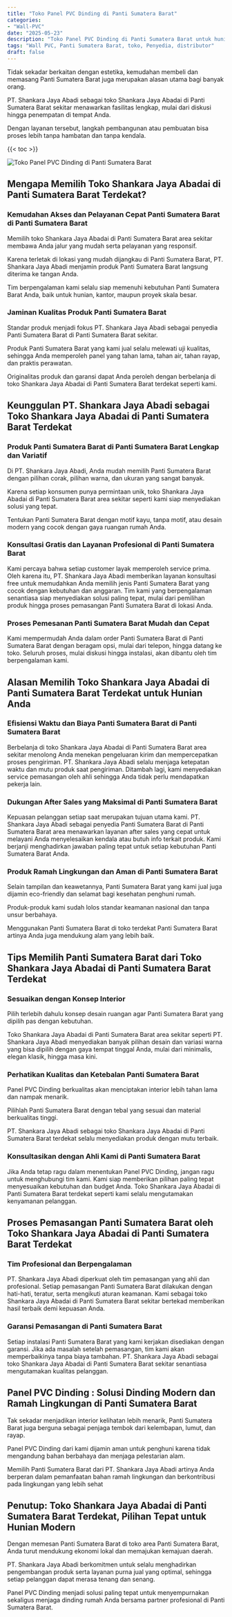 ```yaml
---
title: "Toko Panel PVC Dinding di Panti Sumatera Barat"
categories: 
- "Wall-PVC"
date: "2025-05-23"
description: "Toko Panel PVC Dinding di Panti Sumatera Barat untuk hunian, kantor, dan ritel. Panel terbaik, pilihan motif, variasi warna modern, beserta servis penempatan ditangani oleh tenaga ahli profesional dan kepastian resmi!|Layanan penyediaan Panel PVC Dinding di Panti Sumatera Barat untuk kebutuhan tempat tinggal, perkantoran, atau toko, beserta panel berkualitas dan instalasi oleh tenaga ahli ahli dan garansi resmi.|Solusi Panel PVC Dinding di Panti Sumatera Barat yang andal untuk rumah, kantor, dan toko, bersama material unggulan dan instalasi oleh tenaga ahli ahli serta jaminan resmi.|Penjualan Panel PVC Dinding di Panti Sumatera Barat untuk tempat tinggal, kantor, dan gerai, beserta material unggulan dan pemasangan dikerjakan oleh tenaga ahli berpengalaman, lengkap beserta jaminan resmi.}"
tags: "Wall PVC, Panti Sumatera Barat, toko, Penyedia, distributor"
draft: false
---
```


Tidak sekadar berkaitan dengan estetika, kemudahan membeli dan memasang Panti Sumatera Barat juga merupakan alasan utama bagi banyak orang.

PT. Shankara Jaya Abadi sebagai toko Shankara Jaya Abadai di Panti Sumatera Barat sekitar menawarkan fasilitas lengkap, mulai dari diskusi hingga penempatan di tempat Anda.

Dengan layanan tersebut, langkah pembangunan atau pembuatan bisa proses lebih tanpa hambatan dan tanpa kendala.

{{< toc >}}

![Toko Panel PVC Dinding di Panti Sumatera Barat](/images/Wall-PVC/Toko-Panel-PVC-Dinding-di-Panti-Sumatera-Barat.png)


## Mengapa Memilih Toko Shankara Jaya Abadai di Panti Sumatera Barat Terdekat?

### Kemudahan Akses dan Pelayanan Cepat Panti Sumatera Barat di Panti Sumatera Barat

Memilih toko Shankara Jaya Abadai di Panti Sumatera Barat area sekitar membawa Anda jalur yang mudah serta pelayanan yang responsif.

Karena terletak di lokasi yang mudah dijangkau di Panti Sumatera Barat, PT. Shankara Jaya Abadi menjamin produk Panti Sumatera Barat langsung diterima ke tangan Anda.

Tim berpengalaman kami selalu siap memenuhi kebutuhan Panti Sumatera Barat Anda, baik untuk hunian, kantor, maupun proyek skala besar.

### Jaminan Kualitas Produk Panti Sumatera Barat

Standar produk menjadi fokus PT. Shankara Jaya Abadi sebagai penyedia Panti Sumatera Barat di Panti Sumatera Barat sekitar.

Produk Panti Sumatera Barat yang kami jual selalu melewati uji kualitas, sehingga Anda memperoleh panel yang tahan lama, tahan air, tahan rayap, dan praktis perawatan.

Originalitas produk dan garansi dapat Anda peroleh dengan berbelanja di toko Shankara Jaya Abadai di Panti Sumatera Barat terdekat seperti kami.

## Keunggulan PT. Shankara Jaya Abadi sebagai Toko Shankara Jaya Abadai di Panti Sumatera Barat Terdekat

### Produk Panti Sumatera Barat di Panti Sumatera Barat Lengkap dan Variatif

Di PT. Shankara Jaya Abadi, Anda mudah memilih Panti Sumatera Barat dengan pilihan corak, pilihan warna, dan ukuran yang sangat banyak.

Karena setiap konsumen punya permintaan unik, toko Shankara Jaya Abadai di Panti Sumatera Barat area sekitar seperti kami siap menyediakan solusi yang tepat.

Tentukan Panti Sumatera Barat dengan motif kayu, tanpa motif, atau desain modern yang cocok dengan gaya ruangan rumah Anda.

### Konsultasi Gratis dan Layanan Profesional di Panti Sumatera Barat

Kami percaya bahwa setiap customer layak memperoleh service prima. Oleh karena itu, PT. Shankara Jaya Abadi memberikan layanan konsultasi free untuk memudahkan Anda memilih jenis Panti Sumatera Barat yang cocok dengan kebutuhan dan anggaran. Tim kami yang berpengalaman senantiasa siap menyediakan solusi paling tepat, mulai dari pemilihan produk hingga proses pemasangan Panti Sumatera Barat di lokasi Anda.

### Proses Pemesanan Panti Sumatera Barat Mudah dan Cepat

Kami mempermudah Anda dalam order Panti Sumatera Barat di Panti Sumatera Barat dengan beragam opsi, mulai dari telepon, hingga datang ke toko. Seluruh proses, mulai diskusi hingga instalasi, akan dibantu oleh tim berpengalaman kami.

## Alasan Memilih Toko Shankara Jaya Abadai di Panti Sumatera Barat Terdekat untuk Hunian Anda

### Efisiensi Waktu dan Biaya Panti Sumatera Barat di Panti Sumatera Barat

Berbelanja di toko Shankara Jaya Abadai di Panti Sumatera Barat area sekitar menolong Anda menekan pengeluaran kirim dan mempercepatkan proses pengiriman. PT. Shankara Jaya Abadi selalu menjaga ketepatan waktu dan mutu produk saat pengiriman. Ditambah lagi, kami menyediakan service pemasangan oleh ahli sehingga Anda tidak perlu mendapatkan pekerja lain.

### Dukungan After Sales yang Maksimal di Panti Sumatera Barat

Kepuasan pelanggan setiap saat merupakan tujuan utama kami. PT. Shankara Jaya Abadi sebagai penyedia Panti Sumatera Barat di Panti Sumatera Barat area menawarkan layanan after sales yang cepat untuk melayani Anda menyelesaikan kendala atau butuh info terkait produk. Kami berjanji menghadirkan jawaban paling tepat untuk setiap kebutuhan Panti Sumatera Barat Anda.

### Produk Ramah Lingkungan dan Aman di Panti Sumatera Barat

Selain tampilan dan keawetannya, Panti Sumatera Barat yang kami jual juga dijamin eco-friendly dan selamat bagi kesehatan penghuni rumah.

Produk-produk kami sudah lolos standar keamanan nasional dan tanpa unsur berbahaya.

Menggunakan Panti Sumatera Barat di toko terdekat Panti Sumatera Barat artinya Anda juga mendukung alam yang lebih baik.

## Tips Memilih Panti Sumatera Barat dari Toko Shankara Jaya Abadai di Panti Sumatera Barat Terdekat

### Sesuaikan dengan Konsep Interior 

Pilih terlebih dahulu konsep desain ruangan agar Panti Sumatera Barat yang dipilih pas dengan kebutuhan.

Toko Shankara Jaya Abadai di Panti Sumatera Barat area sekitar seperti PT. Shankara Jaya Abadi menyediakan banyak pilihan desain dan variasi warna yang bisa dipilih dengan gaya tempat tinggal Anda, mulai dari minimalis, elegan klasik, hingga masa kini.

### Perhatikan Kualitas dan Ketebalan Panti Sumatera Barat

 Panel PVC Dinding  berkualitas akan menciptakan interior lebih tahan lama dan nampak menarik.

Pilihlah Panti Sumatera Barat dengan tebal yang sesuai dan material berkualitas tinggi.

PT. Shankara Jaya Abadi sebagai toko Shankara Jaya Abadai di Panti Sumatera Barat terdekat selalu menyediakan produk dengan mutu terbaik.

### Konsultasikan dengan Ahli Kami di Panti Sumatera Barat

Jika Anda tetap ragu dalam menentukan Panel PVC Dinding, jangan ragu untuk menghubungi tim kami. Kami siap memberikan pilihan paling tepat menyesuaikan kebutuhan dan budget Anda. Toko Shankara Jaya Abadai di Panti Sumatera Barat terdekat seperti kami selalu mengutamakan kenyamanan pelanggan.

## Proses Pemasangan Panti Sumatera Barat oleh Toko Shankara Jaya Abadai di Panti Sumatera Barat Terdekat

### Tim Profesional dan Berpengalaman

PT. Shankara Jaya Abadi diperkuat oleh tim pemasangan yang ahli dan profesional. Setiap pemasangan Panti Sumatera Barat dilakukan dengan hati-hati, teratur, serta mengikuti aturan keamanan. Kami sebagai toko Shankara Jaya Abadai di Panti Sumatera Barat sekitar bertekad memberikan hasil terbaik demi kepuasan Anda.

### Garansi Pemasangan di Panti Sumatera Barat

Setiap instalasi Panti Sumatera Barat yang kami kerjakan disediakan dengan garansi. Jika ada masalah setelah pemasangan, tim kami akan memperbaikinya tanpa biaya tambahan. PT. Shankara Jaya Abadi sebagai toko Shankara Jaya Abadai di Panti Sumatera Barat sekitar senantiasa mengutamakan kualitas pelanggan.

##  Panel PVC Dinding : Solusi Dinding Modern dan Ramah Lingkungan di Panti Sumatera Barat

Tak sekadar menjadikan interior kelihatan lebih menarik, Panti Sumatera Barat juga berguna sebagai penjaga tembok dari kelembapan, lumut, dan rayap.

 Panel PVC Dinding  dari kami dijamin aman untuk penghuni karena tidak mengandung bahan berbahaya dan menjaga pelestarian alam.

Memilih Panti Sumatera Barat dari PT. Shankara Jaya Abadi artinya Anda berperan dalam pemanfaatan bahan ramah lingkungan dan berkontribusi pada lingkungan yang lebih sehat

## Penutup: Toko Shankara Jaya Abadai di Panti Sumatera Barat Terdekat, Pilihan Tepat untuk Hunian Modern

Dengan memesan Panti Sumatera Barat di toko area Panti Sumatera Barat, Anda turut mendukung ekonomi lokal dan memajukan kemajuan daerah.

PT. Shankara Jaya Abadi berkomitmen untuk selalu menghadirkan pengembangan produk serta layanan purna jual yang optimal, sehingga setiap pelanggan dapat merasa tenang dan senang.

 Panel PVC Dinding  menjadi solusi paling tepat untuk menyempurnakan sekaligus menjaga dinding rumah Anda bersama partner profesional di Panti Sumatera Barat.